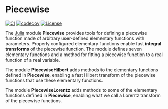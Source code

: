 # Piecewise <!--<a href='https://ChristopheBerthod.github.io/Piecewise.jl/dev'><img src="docs/src/assets/logo.png" align="right" height="138.5" /></a>-->

[![CI](https://github.com/ChristopheBerthod/Piecewise/actions/workflows/CI.yml/badge.svg)](https://github.com/ChristopheBerthod/Piecewise.jl/actions/workflows/CI.yml)
[![codecov](https://codecov.io/gh/ChristopheBerthod/Piecewise.jl/graph/badge.svg?token=cXaZZi9hdM)](https://codecov.io/gh/ChristopheBerthod/Piecewise.jl)
[![License](https://img.shields.io/badge/license-MIT-green.svg)](https://github.com/ChristopheBerthod/Piecewise.jl/LICENSE)
<!--[![](https://img.shields.io/badge/docs-stable-blue.svg)](https://ChristopheBerthod.github.io/Piecewise.jl/stable)-->
<!--[![](https://img.shields.io/badge/docs-dev-blue.svg)](https://ChristopheBerthod.github.io/Piecewise.jl/dev)-->

The [Julia](https://julialang.org/) module **Piecewise** provides tools for defining a piecewise function made of arbitrary user-defined elementary functions with parameters. Properly configured elementary functions enable fast **integral transforms** of the piecewise function. The module defines seven elementary functions and a method for fitting a piecewise function to a real function of a real variable.

The module **PiecewiseHilbert** adds methods to the elementary functions defined in **Piecewise**, enabling a fast Hilbert transform of the piecewise functions that use these elementary functions.

The module **PiecewiseLorentz** adds methods to some of the elementary functions defined in **Piecewise**, enabling what we call a Lorentz transform of the piecewise functions.
